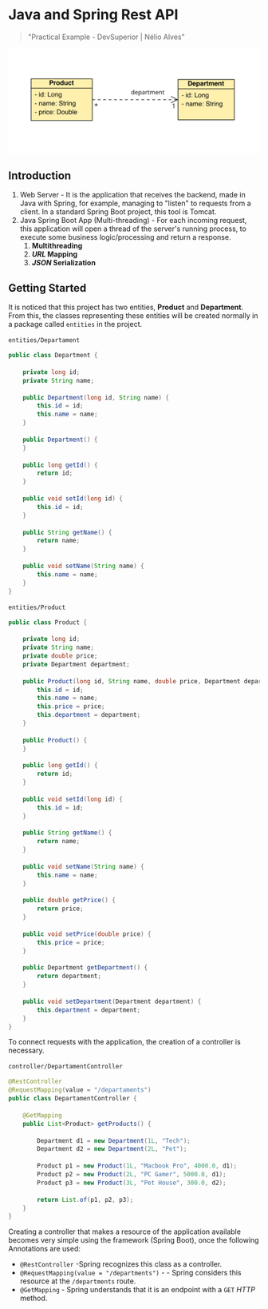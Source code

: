 # Java and Spring Rest API

> "Practical Example - DevSuperior | Nélio Alves"

![Class Diagram](./assets/class-diagram.png)

## Introduction

1. Web Server - It is the application that receives the backend, made in Java with Spring, for example, managing to "listen" to requests from a client. In a standard Spring Boot project, this tool is Tomcat.
2. Java Spring Boot App (Multi-threading) - For each incoming request, this application will open a thread of the server's running process, to execute some business logic/processing and return a response.
    1. **Multithreading**
    2. **_URL_ Mapping**
    3. ***JSON* Serialization**

## Getting Started

It is noticed that this project has two entities, **Product** and **Department**. From this, the classes representing these entities will be created normally in a package called `entities` in the project.

`entities/Departament`

```java
public class Department {

    private long id;
    private String name;

    public Department(long id, String name) {
        this.id = id;
        this.name = name;
    }

    public Department() {
    }

    public long getId() {
        return id;
    }

    public void setId(long id) {
        this.id = id;
    }

    public String getName() {
        return name;
    }

    public void setName(String name) {
        this.name = name;
    }
}
```

`entities/Product`

```java
public class Product {

    private long id;
    private String name;
    private double price;
    private Department department;

    public Product(long id, String name, double price, Department department) {
        this.id = id;
        this.name = name;
        this.price = price;
        this.department = department;
    }

    public Product() {
    }

    public long getId() {
        return id;
    }

    public void setId(long id) {
        this.id = id;
    }

    public String getName() {
        return name;
    }

    public void setName(String name) {
        this.name = name;
    }

    public double getPrice() {
        return price;
    }

    public void setPrice(double price) {
        this.price = price;
    }

    public Department getDepartment() {
        return department;
    }

    public void setDepartment(Department department) {
        this.department = department;
    }
}
```

To connect requests with the application, the creation of a controller is necessary.

`controller/DepartamentController`

```java
@RestController
@RequestMapping(value = "/departaments")
public class DepartamentController {

    @GetMapping
    public List<Product> getProducts() {

        Department d1 = new Department(1L, "Tech");
        Department d2 = new Department(2L, "Pet");

        Product p1 = new Product(1L, "Macbook Pro", 4000.0, d1);
        Product p2 = new Product(2L, "PC Gamer", 5000.0, d1);
        Product p3 = new Product(3L, "Pet House", 300.0, d2);
        
        return List.of(p1, p2, p3);
    }
}
```

Creating a controller that makes a resource of the application available becomes very simple using the framework (Spring Boot), once the following Annotations are used:

- `@RestController` -Spring recognizes this class as a controller.
- `@RequestMapping(value = "/departments")` - - Spring considers this resource at the `/departments` route.
- `@GetMapping` - Spring understands that it is an endpoint with a `GET` _HTTP_ method.